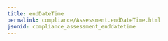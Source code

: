 ```yaml
---
title: endDateTime
permalink: compliance/Assessment.endDateTime.html
jsonid: compliance_assessment_enddatetime
---
```

